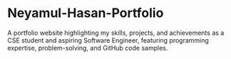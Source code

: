 # Neyamul-Hasan-Portfolio
A portfolio website highlighting my skills, projects, and achievements as a CSE student and aspiring Software Engineer, featuring programming expertise, problem-solving, and GitHub code samples.
